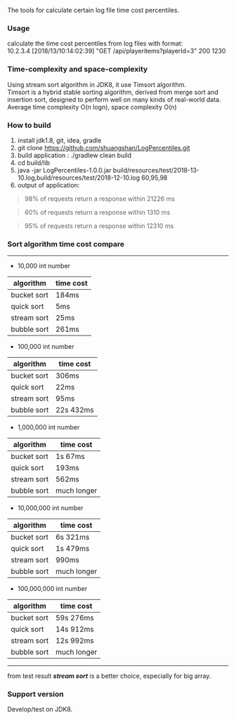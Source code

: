 The tools for calculate certain log file time cost percentiles.

### Usage
calculate the time cost percentiles from log files with format:  
10.2.3.4 [2018/13/10:14:02:39] "GET /api/playeritems?playerId=3" 200 1230

### Time-complexity and space-complexity
Using stream sort algorithm in JDK8, it use Timsort algorithm.  
Timsort is a hybrid stable sorting algorithm, derived from merge sort and insertion sort, designed to perform well on many kinds of real-world data.  
Average time complexity O(n logn), space complexity O(n)

### How to build
1. install jdk1.8, git, idea, gradle
2. git clone https://github.com/shuangshan/LogPercentiles.git
3. build application : ./gradlew clean build
4. cd build/lib
5. java -jar LogPercentiles-1.0.0.jar build/resources/test/2018-13-10.log,build/resources/test/2018-12-10.log 60,95,98
6. output of application:
>98% of requests return a response within 21226 ms

>60% of requests return a response within 1310 ms

>95% of requests return a response within 12310 ms


### Sort algorithm time cost compare
-------------------------
* 10,000 int number  

algorithm | time cost 
--------- | ------------- 
bucket sort| 184ms 
quick sort | 5ms
stream sort| 25ms
bubble sort| 261ms

* 100,000 int number

algorithm | time cost 
--------- | ------------- 
bucket sort| 306ms 
quick sort | 22ms
stream sort| 95ms
bubble sort| 22s 432ms

* 1,000,000 int number

algorithm | time cost 
--------- | ------------- 
bucket sort| 1s 67ms 
quick sort | 193ms
stream sort| 562ms
bubble sort| much longer  


* 10,000,000 int number

algorithm | time cost 
--------- | ------------- 
bucket sort| 6s 321ms 
quick sort | 1s 479ms
stream sort| 990ms
bubble sort| much longer  

* 100,000,000 int number

algorithm | time cost 
--------- | ------------- 
bucket sort| 59s 276ms 
quick sort | 14s 912ms
stream sort| 12s 992ms
bubble sort| much longer  


-----------------
from test result ***stream sort*** is a better choice, especially for big array.

### Support version
Develop/test on JDK8.
